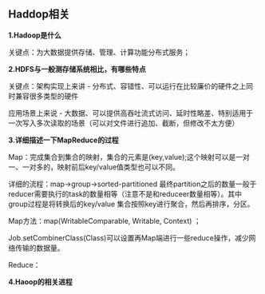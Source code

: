 ## Haddop相关
**1.Hadoop是什么**

关键点：为大数据提供存储、管理、计算功能分布式服务；

**2.HDFS与一般测存储系统相比，有哪些特点**

关键点：架构实现上来讲 - 分布式、容错性、可以运行在比较廉价的硬件之上同时兼容很多类型的硬件

应用场景上来说 - 大数据、可以提供高吞吐流式访问、延时性略差、特别适用于一次写入多次读取的场景（可以对文件进行追加、截断，但修改不太方便）

**3.详细描述一下MapReduce的过程**

Map：完成集合到集合的映射，集合的元素是(key,value);这个映射可以是一对一、一对多的，映射前后key/value值类型也可以不同。

详细的流程：map->group->sorted-partitioned 最终partition之后的数量一般于reducer需要执行的task的数量相等（注意不是和reduceer数量相等）。其中group过程是将转换后的key/value 集合按照key进行聚合，然后再排序，分区。

Map方法：map(WritableComparable, Writable, Context) ；

Job.setCombinerClass(Class)可以设置再Map端进行一些reduce操作，减少网络传输的数据量。

Reduce：

**4.Haoop的相关进程**
